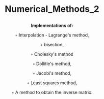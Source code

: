 # <p align="center"> Numerical_Methods_2 </p>


<p align="center"><b>
Implementations of:  </p> </b>
<p align="center">◦ Interpolation - Lagrange's method,  </p>
<p align="center">◦ bisection,  </p>
<p align="center">◦ Cholesky's method  </p>
<p align="center">◦ Dollitle's method,  </p>
<p align="center">◦ Jacobi's method,  </p>
<p align="center">◦ Least squares method, </p>
<p align="center">◦ A method to obtain the inverse matrix. </p>

